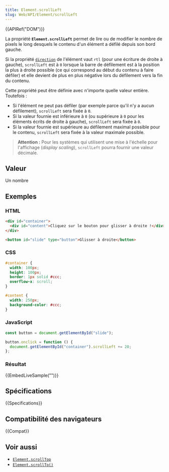 ```yaml
---
title: Element.scrollLeft
slug: Web/API/Element/scrollLeft
---
```


{{APIRef("DOM")}}

La propriété **`Element.scrollLeft`** permet de lire ou de modifier le nombre de pixels le long desquels le contenu d'un élément a défilé depuis son bord gauche.

Si la propriété [`direction`](/fr/docs/Web/CSS/direction) de l'élément vaut `rtl` (pour une écriture de droite à gauche), `scrollLeft` est à `0` lorsque la barre de défilement est à la position la plus à droite possible (ce qui correspond au début du contenu à faire défiler) et elle devient de plus en plus négative lors du défilement vers la fin du contenu.

Cette propriété peut être définie avec n'importe quelle valeur entière. Toutefois&nbsp;:

- Si l'élément ne peut pas défiler (par exemple parce qu'il n'y a aucun défilement), `scrollLeft` sera fixée à `0`.
- Si la valeur fournie est inférieure à `0` (ou supérieure à `0` pour les éléments écrits de droite à gauche), `scrollLeft` sera fixée à `0`.
- Si la valeur fournie est supérieure au défilement maximal possible pour le contenu, `scrollLeft` sera fixée à la valeur maximale possible.

> **Attention :** Pour les systèmes qui utilisent une mise à l'échelle pour l'affichage (<i lang="en">display scaling</i>), `scrollLeft` pourra fournir une valeur décimale.

## Valeur

Un nombre

## Exemples

### HTML

```html
<div id="container">
  <div id="content">Cliquez sur le bouton pour glisser à droite !</div>
</div>

<button id="slide" type="button">Glisser à droite</button>
```

### CSS

```css
#container {
  width: 100px;
  height: 100px;
  border: 1px solid #ccc;
  overflow-x: scroll;
}

#content {
  width: 250px;
  background-color: #ccc;
}
```

### JavaScript

```js
const button = document.getElementById("slide");

button.onclick = function () {
  document.getElementById("container").scrollLeft += 20;
};
```

### Résultat

{{EmbedLiveSample("")}}

## Spécifications

{{Specifications}}

## Compatibilité des navigateurs

{{Compat}}

## Voir aussi

- [`Element.scrollTop`](/fr/docs/Web/API/Element/scrollTop)
- [`Element.scrollTo()`](/fr/docs/Web/API/Element/scrollTo)
